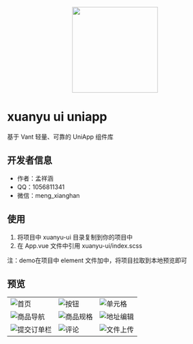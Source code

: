 <p align="center">
<img src="http://cdn.xuanyunet.com/common%2Fimages%2Flogo.svg" height="200" />
</p>

# xuanyu ui uniapp

基于 Vant 轻量、可靠的 UniApp 组件库

## 开发者信息
- 作者：孟祥涵
- QQ：1056811341
- 微信：meng_xianghan

## 使用

1. 将项目中 xuanyu-ui 目录复制到你的项目中
2. 在 App.vue 文件中引用 xuanyu-ui/index.scss

注：demo在项目中 element 文件加中，将项目拉取到本地预览即可

## 预览
<table>
    <tr>
        <td><img src="http://cdn.xuanyunet.com/uniapp%2Fimages%2F%E9%A6%96%E9%A1%B5.png" alt="首页"/></td>
        <td><img src="http://cdn.xuanyunet.com/uniapp%2Fimages%2F%E6%8C%89%E9%92%AE.png" alt="按钮"/></td>
        <td><img src="http://cdn.xuanyunet.com/uniapp%2Fimages%2F%E5%8D%95%E5%85%83%E6%A0%BC.png" alt="单元格"/></td>
    </tr>
    <tr>
        <td><img src="http://cdn.xuanyunet.com/uniapp%2Fimages%2F%E5%95%86%E5%93%81%E5%AF%BC%E8%88%AA.png" alt="商品导航"/></td>
        <td><img src="http://cdn.xuanyunet.com/uniapp%2Fimages%2F%E5%95%86%E5%93%81%E8%A7%84%E6%A0%BC.png" alt="商品规格"/></td>
        <td><img src="http://cdn.xuanyunet.com/uniapp%2Fimages%2F%E5%9C%B0%E5%9D%80%E7%BC%96%E8%BE%91.png" alt="地址编辑"/></td>
    </tr>
    <tr>
        <td><img src="http://cdn.xuanyunet.com/uniapp%2Fimages%2F%E6%8F%90%E4%BA%A4%E8%AE%A2%E5%8D%95%E6%A0%8F.png" alt="提交订单栏"/></td>
        <td><img src="http://cdn.xuanyunet.com/uniapp%2Fimages%2F%E8%AF%84%E8%AE%BA.png" alt="评论"/></td>
        <td><img src="http://cdn.xuanyunet.com/uniapp%2Fimages%2F%E6%96%87%E4%BB%B6%E4%B8%8A%E4%BC%A0.png" alt="文件上传"/></td>
    </tr>
</table>
